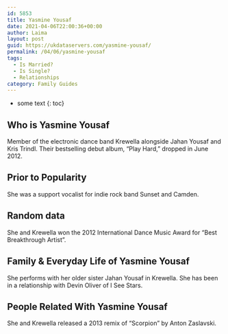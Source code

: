 ```yaml
---
id: 5853
title: Yasmine Yousaf
date: 2021-04-06T22:00:36+00:00
author: Laima
layout: post
guid: https://ukdataservers.com/yasmine-yousaf/
permalink: /04/06/yasmine-yousaf
tags:
  - Is Married?
  - Is Single?
  - Relationships
category: Family Guides
---
```


* some text
{: toc}


## Who is Yasmine Yousaf
                  
                  
                  
Member of the electronic dance band Krewella alongside Jahan Yousaf and Kris Trindl. Their bestselling debut album, &#8220;Play Hard,&#8221; dropped in June 2012.
                  
              
            
              
            
                
                
                
## Prior to Popularity
                  
                  
                  
She was a support vocalist for indie rock band Sunset and Camden.
                  
              
            
              
            
                
                
                
## Random data
                  
                  
                  
She and Krewella won the 2012 International Dance Music Award for &#8220;Best Breakthrough Artist&#8221;.
                  
              
            
              
            
                
                
                
## Family & Everyday Life of Yasmine Yousaf
                  
                  
                  
She performs with her older sister Jahan Yousaf in Krewella. She has been in a relationship with Devin Oliver of I See Stars.
                  
              
            
              
            
                
                
                
## People Related With Yasmine Yousaf
                  
                  
                  
She and Krewella released a 2013 remix of &#8220;Scorpion&#8221; by Anton Zaslavski.
                  
              
            
              
            
                
              
            
              
              
            
            
              
            
          
          
          